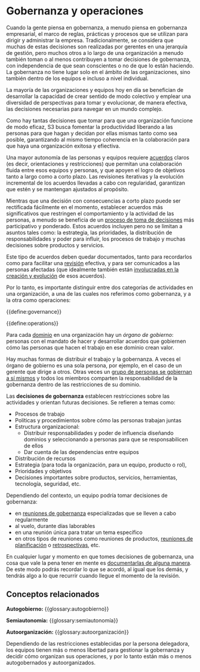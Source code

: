# Gobernanza y operaciones

Cuando la gente piensa en gobernanza, a menudo piensa en gobernanza empresarial, el marco de reglas, prácticas y procesos que se utilizan para dirigir y administrar la empresa. Tradicionalmente, se considera que muchas de estas decisiones son realizadas por gerentes en una jerarquía de gestión, pero muchos otros a lo largo de una organización a menudo también toman o al menos contribuyen a tomar decisiones de gobernanza, con independencia de que sean conscientes o no de que lo están haciendo. La gobernanza no tiene lugar solo en el ámbito de las organizaciones, sino también dentro de los equipos e incluso a nivel individual.

La mayoría de las organizaciones y equipos hoy en día se benefician de desarrollar la capacidad de crear sentido de modo colectivo y emplear una diversidad de perspectivas para tomar y evolucionar, de manera efectiva, las decisiones necesarias para navegar en un mundo complejo.

Como hay tantas decisiones que tomar para que una organización funcione de modo eficaz, S3 busca fomentar la productividad liberando a las personas para que hagan y decidan por ellas mismas tanto como sea posible, garantizando al mismo tiempo coherencia en la colaboración para que haya una organización exitosa y efiectiva.

Una mayor autonomía de las personas y equipos requiere [acuerdos](glossary:agreement) claros (es decir, orientaciones y restricciones) que permitan una colaboración fluida entre esos equipos y personas, y que apoyen el logro de objetivos tanto a largo como a corto plazo. Las revisiones iterativas y la evolución incremental de los acuerdos llevadas a cabo con regularidad, garantizan que estén y se mantengan ajustados al propósito.

Mientras que una decisión con consecuencias a corto plazo puede ser rectificada fácilmente en el momento, establecer acuerdos más significativos que restringen el comportamiento y la actividad de las personas, a menudo se beneficia de un [proceso de toma de decisiones](section:consent-decision-making) más participativo y ponderado. Estos acuerdos incluyen pero no se limitan a asuntos tales como: la estrategia, las prioridades, la distribución de responsabilidades y poder para influir, los procesos de trabajo y muchas decisiones sobre productos y servicios.

Este tipo de acuerdos deben quedar documentados, tanto para recordarlos como para facilitar una [revisión](section:evaluate-and-evolve-agreements) efectiva, y para ser comunicados a las personas afectadas (que idealmente también están [involucradas en la creación y evolución](section:involve-those-affected) de esos acuerdos).

Por lo tanto, es importante distinguir entre dos categorías de actividades en una organización, a una de las cuales nos referimos como gobernanza, y a la otra como operaciones:

{{define:governance}}

{{define:operations}}

Para cada [dominio](glossary:domain) en una organización hay un *órgano de gobierno*: personas con el mandato de hacer y desarrollar acuerdos que gobiernen cómo las personas que hacen el trabajo en ese dominio crean valor.

Hay muchas formas de distribuir el trabajo y la gobernanza. A veces el órgano de gobierno es una sola persona, por ejemplo, en el caso de un gerente que dirige a otros. Otras veces un [grupo de personas se gobiernan a sí mismos](section:circle) y todos los miembros comparten la responsabilidad de la gobernanza dentro de las restricciones de su dominio.

Las **decisiones de gobernanza** establecen restricciones sobre las actividades y orientan futuras decisiones. Se refieren a temas como:

- Procesos de trabajo
- Políticas y procedimientos sobre cómo las personas trabajan juntas
- Estructura organizacional: 
    - Distribuir responsabilidades y poder de influencia diseñando dominios y seleccionando a personas para que se responsabilicen de ellos
    - Dar cuenta de las dependencias entre equipos
- Distribución de recursos
- Estrategia (para toda la organización, para un equipo, producto o rol), 
- Prioridades y objetivos
- Decisiones importantes sobre productos, servicios, herramientas, tecnología, seguridad, etc.

Dependiendo del contexto, un equipo podría tomar decisiones de gobernanza:

- en [reuniones de gobernanza](section:governance-meeting) especializadas que se lleven a cabo regularmente
- al vuelo, durante días laborables
- en una reunión única para tratar un tema específico
- en otros tipos de reuniones como reuniones de productos, [reuniones de planificación](section:planning-and-review-meetings) o [retrospectivas](section:retrospective), etc.

En cualquier lugar y momento en que tomes decisiones de gobernanza, una cosa que vale la pena tener en mente es [documentarlas de alguna manera](section:record-agreements). De este modo podrás recordar lo que se acordó, al igual que los demás, y tendrás algo a lo que recurrir cuando llegue el momento de la revisión.

## Conceptos relacionados

**Autogobierno:** {{glossary:autogobierno}}

**Semiautonomía:** {{glossary:semiautonomía}}

**Autoorganización:** {{glossary:autoorganización}}

Dependiendo de las restricciones establecidas por la persona delegadora, los equipos tienen más o menos libertad para gestionar la gobernanza y decidir cómo organizan sus operaciones, y por lo tanto están más o menos autogobernados y autoorganizados.